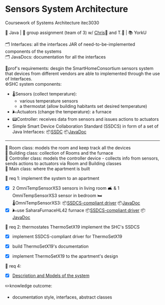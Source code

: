 # Sensors System Architecture
Coursework of Systems Architecture itec3030

🧰 Java | 🤝 group assignment (team of 3) w/ [Chris](https://github.com/ZenonZeni?tab=repositories)👤 and T.👤 | 📚 YorkU <br>

🗂 Interfaces: all the interfaces JAR of need-to-be-implemented components of the systems<br>
🗂 JavaDocs: documentation for all the interfaces

📑prof's requirements: desgin the SmartHomeConsortium sensors system that devices from different vendors are able to implemented through the use of Interfaces.<br>
⚙️SHC system components:
- 🌡Sensors (collect temperature):
  - various temperature sensors
  - a thermostat (allow building habitants set desired temperature)
- 🌬Actuators (change the temperature): a furnace
- 📟Controller: receives data from sensors and issues actions to actuators
- Simple Smart Device Collaboration Standard (SSDCS) in form of a set of Java Interfaces: 
📦[SSDC](https://github.com/phganh/sensorArchitecture/blob/80786227e58a51d54d3d0cf95da3ba33c41991a8/Interfaces/Standards.jar)
📦[JavaDoc](https://github.com/phganh/sensorArchitecture/blob/80786227e58a51d54d3d0cf95da3ba33c41991a8/JavaDocs/Standards-javadoc.zip)
---
📎 Room class: models the room and keep track all the devices<br>
📎 Building class: collection of Rooms and the furnace<br>
📎 Controller class: models the controller device - collects info from sensors, sends actions to actuators via Room and Building classes<br>
📎 Main class: where the apartment is built

📑 req 1: implement the system to an apartment
- [x] 2 OmniTempSensorXS3 sensors in living room 🛋 & 1 OmniTempSensorXS3 sensor in bedroom 🛏
<br>🌡OmniTempSensorXS3:
📦[SSDCS-compliant driver](https://github.com/phganh/sensorArchitecture/blob/80786227e58a51d54d3d0cf95da3ba33c41991a8/Interfaces/ClassLibrary-Sensor1.jar)
📦[JavaDoc](https://github.com/phganh/sensorArchitecture/blob/80786227e58a51d54d3d0cf95da3ba33c41991a8/JavaDocs/OmniTempSensor-JavaDoc.zip)
- [x] 🌬use SaharaFurnaceHL42 furnace
📦[SSDCS-compliant driver](https://github.com/phganh/sensorArchitecture/blob/80786227e58a51d54d3d0cf95da3ba33c41991a8/Interfaces/ClassLibrary-Furnace.jar)
📦[JavaDoc](https://github.com/phganh/sensorArchitecture/blob/80786227e58a51d54d3d0cf95da3ba33c41991a8/JavaDocs/Furnace-JavaDoc.zip)

📑 req 2: thermostates ThermoSetX19 implement the SHC's SSDCS
- [x] implement SSDCS-compliant driver for ThermoSetX19
- [x] build ThermoSetX19's documentation
- [x] implement ThermoSetX19 to the apartment's design


📑 req 4:
- [x] [Description and Models of the system](https://drive.google.com/file/d/1CxyhxEKsYEFAdQqP1vvTDcu36GwuUXk8/view?usp=sharing)

✏️knowledge outcome:
- documentation style, interfaces, abstract classes
